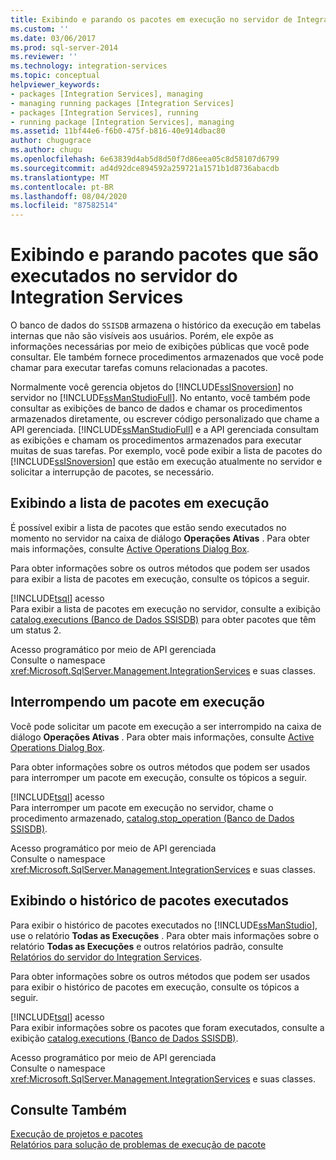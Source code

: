 ```yaml
---
title: Exibindo e parando os pacotes em execução no servidor de Integration Services | Microsoft Docs
ms.custom: ''
ms.date: 03/06/2017
ms.prod: sql-server-2014
ms.reviewer: ''
ms.technology: integration-services
ms.topic: conceptual
helpviewer_keywords:
- packages [Integration Services], managing
- managing running packages [Integration Services]
- packages [Integration Services], running
- running package [Integration Services], managing
ms.assetid: 11bf44e6-f6b0-475f-b816-40e914dbac80
author: chugugrace
ms.author: chugu
ms.openlocfilehash: 6e63839d4ab5d8d50f7d86eea05c8d58107d6799
ms.sourcegitcommit: ad4d92dce894592a259721a1571b1d8736abacdb
ms.translationtype: MT
ms.contentlocale: pt-BR
ms.lasthandoff: 08/04/2020
ms.locfileid: "87582514"
---
```

# <a name="viewing-and-stopping-packages-running-on-the-integration-services-server"></a>Exibindo e parando pacotes que são executados no servidor do Integration Services
  O banco de dados do `SSISDB` armazena o histórico da execução em tabelas internas que não são visíveis aos usuários. Porém, ele expõe as informações necessárias por meio de exibições públicas que você pode consultar. Ele também fornece procedimentos armazenados que você pode chamar para executar tarefas comuns relacionadas a pacotes.  
  
 Normalmente você gerencia objetos do [!INCLUDE[ssISnoversion](../includes/ssisnoversion-md.md)] no servidor no [!INCLUDE[ssManStudioFull](../includes/ssmanstudiofull-md.md)]. No entanto, você também pode consultar as exibições de banco de dados e chamar os procedimentos armazenados diretamente, ou escrever código personalizado que chame a API gerenciada. [!INCLUDE[ssManStudioFull](../includes/ssmanstudiofull-md.md)] e a API gerenciada consultam as exibições e chamam os procedimentos armazenados para executar muitas de suas tarefas. Por exemplo, você pode exibir a lista de pacotes do [!INCLUDE[ssISnoversion](../includes/ssisnoversion-md.md)] que estão em execução atualmente no servidor e solicitar a interrupção de pacotes, se necessário.  
  
## <a name="viewing-the-list-of-running-packages"></a>Exibindo a lista de pacotes em execução  
 É possível exibir a lista de pacotes que estão sendo executados no momento no servidor na caixa de diálogo **Operações Ativas** . Para obter mais informações, consulte [Active Operations Dialog Box](../../2014/integration-services/active-operations-dialog-box.md).  
  
 Para obter informações sobre os outros métodos que podem ser usados para exibir a lista de pacotes em execução, consulte os tópicos a seguir.  
  
 [!INCLUDE[tsql](../includes/tsql-md.md)] acesso  
 Para exibir a lista de pacotes em execução no servidor, consulte a exibição [catalog.executions &#40;Banco de Dados SSISDB&#41;](/sql/integration-services/system-views/catalog-executions-ssisdb-database) para obter pacotes que têm um status 2.  
  
 Acesso programático por meio de API gerenciada  
 Consulte o namespace <xref:Microsoft.SqlServer.Management.IntegrationServices> e suas classes.  
  
## <a name="stopping-a-running-package"></a>Interrompendo um pacote em execução  
 Você pode solicitar um pacote em execução a ser interrompido na caixa de diálogo **Operações Ativas** . Para obter mais informações, consulte [Active Operations Dialog Box](../../2014/integration-services/active-operations-dialog-box.md).  
  
 Para obter informações sobre os outros métodos que podem ser usados para interromper um pacote em execução, consulte os tópicos a seguir.  
  
 [!INCLUDE[tsql](../includes/tsql-md.md)] acesso  
 Para interromper um pacote em execução no servidor, chame o procedimento armazenado, [catalog.stop_operation &#40;Banco de Dados SSISDB&#41;](/sql/integration-services/system-stored-procedures/catalog-stop-operation-ssisdb-database).  
  
 Acesso programático por meio de API gerenciada  
 Consulte o namespace <xref:Microsoft.SqlServer.Management.IntegrationServices> e suas classes.  
  
## <a name="viewing-the-history-of-packages-that-have-run"></a>Exibindo o histórico de pacotes executados  
 Para exibir o histórico de pacotes executados no [!INCLUDE[ssManStudio](../includes/ssmanstudio-md.md)], use o relatório **Todas as Execuções** . Para obter mais informações sobre o relatório **Todas as Execuções** e outros relatórios padrão, consulte [Relatórios do servidor do Integration Services](../../2014/integration-services/reports-for-the-integration-services-server.md).  
  
 Para obter informações sobre os outros métodos que podem ser usados para exibir o histórico de pacotes em execução, consulte os tópicos a seguir.  
  
 [!INCLUDE[tsql](../includes/tsql-md.md)] acesso  
 Para exibir informações sobre os pacotes que foram executados, consulte a exibição [catalog.executions &#40;Banco de Dados SSISDB&#41;](/sql/integration-services/system-views/catalog-executions-ssisdb-database).  
  
 Acesso programático por meio de API gerenciada  
 Consulte o namespace <xref:Microsoft.SqlServer.Management.IntegrationServices> e suas classes.  
  
## <a name="see-also"></a>Consulte Também  
 [Execução de projetos e pacotes](packages/run-integration-services-ssis-packages.md)   
 [Relatórios para solução de problemas de execução de pacote](troubleshooting/troubleshooting-reports-for-package-execution.md)  
  
  
